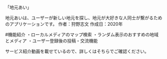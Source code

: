 「地元あい」

地元あいは、ユーザーが新しい地元を探し、地元が大好きな人同士が繋がるためのアプリケーションです。
作者：狩野志文
作成日：2020年

#機能紹介
・ローカルメディアのマップ検索
・ランダム表示のおすすめの地域とメディア
・ユーザー登録後の投稿・交流機能

サービス紹介動画を載せているので、詳しくはそちらでご確認ください。